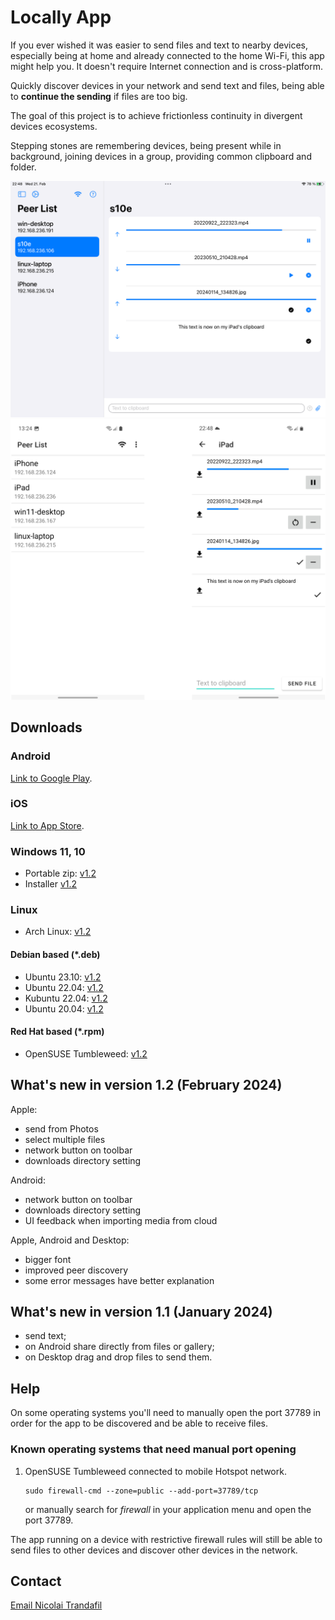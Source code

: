 # Locally App

If you ever wished it was easier to send files and text to nearby devices, especially being at home and already connected to the home Wi-Fi, this app might help you. It doesn't require Internet connection and is cross-platform.

Quickly discover devices in your network and send text and files, being able to **continue the sending** if files are too big.

The goal of this project is to achieve frictionless continuity in divergent devices ecosystems.

Stepping stones are remembering devices, being present while in background, joining devices in a group, providing common clipboard and folder.

<p float="left">
    <img src="ipad.png" width="800" /> 
    <img src="android.png" width="800" /> 
</p>

## Downloads

### Android

[Link to Google Play](https://play.google.com/store/apps/details?id=com.trand.locally).

### iOS

[Link to App Store](https://apps.apple.com/us/app/send-locally/id6475152818).

### Windows 11, 10

* Portable zip: <a href="Locally-Portable-1.2.0-x64.zip">v1.2</a>
* Installer <a href="Locally-Installer-1.2.0-x64.exe">v1.2</a>

### Linux

* Arch Linux: <a href="locally-1.2.0-1-x86_64.pkg.tar.zst">v1.2</a>

#### Debian based (*.deb)

* Ubuntu 23.10: <a href="ubuntu_23.10_locally_1.2_amd64.deb">v1.2</a>
* Ubuntu 22.04: <a href="kubuntu_22.04_locally_1.2_amd64.deb">v1.2</a>
* Kubuntu 22.04: <a href="kubuntu_22.04_locally_1.2_amd64.deb">v1.2</a>
* Ubuntu 20.04: <a href="ubuntu_20.04_locally_1.2_amd64.deb">v1.2</a>

#### Red Hat based (*.rpm)

* OpenSUSE Tumbleweed: <a href="opensuse-tumbleweed-locally-1.2-1.x86_64.rpm">v1.2</a>

## What's new in version 1.2 (February 2024)

Apple:
* send from Photos
* select multiple files
* network button on toolbar
* downloads directory setting

Android:
* network button on toolbar
* downloads directory setting
* UI feedback when importing media from cloud

Apple, Android and Desktop:
* bigger font
* improved peer discovery
* some error messages have better explanation

## What's new in version 1.1 (January 2024)

* send text;
* on Android share directly from files or gallery;
* on Desktop drag and drop files to send them.

## Help

On some operating systems you'll need to manually open the port 37789 in order for the app to be discovered and be able to receive files.

### Known operating systems that need manual port opening

1. OpenSUSE Tumbleweed connected to mobile Hotspot network.

    ```
    sudo firewall-cmd --zone=public --add-port=37789/tcp
    ```

    or manually search for _firewall_ in your application menu and open the port 37789.

The app running on a device with restrictive firewall rules will still be able to send files to other devices and discover other devices in the network.

## Contact

<p><a href="mailto:nicktrandafil@gmail.com">Email Nicolai Trandafil</a></p>
